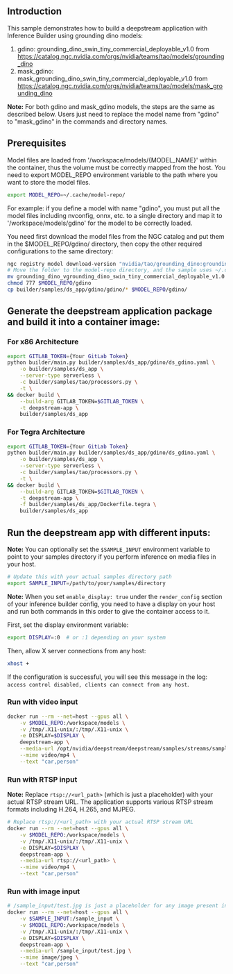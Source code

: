 ## Introduction

This sample demonstrates how to build a deepstream application with Inference Builder using grounding dino  models:
1. gdino: grounding_dino_swin_tiny_commercial_deployable_v1.0 from https://catalog.ngc.nvidia.com/orgs/nvidia/teams/tao/models/grounding_dino
2. mask_gdino: mask_grounding_dino_swin_tiny_commercial_deployable_v1.0 from https://catalog.ngc.nvidia.com/orgs/nvidia/teams/tao/models/mask_grounding_dino

**Note:** For both gdino and mask_gdino models, the steps are the same as described below. Users just need to replace the model name from "gdino" to "mask_gdino" in the commands and directory names.

## Prerequisites

Model files are loaded from '/workspace/models/{MODEL_NAME}' within the container, thus the volume must be correctly mapped from the host.
You need to export MODEL_REPO environment variable to the path where you want to store the model files.

```bash
export MODEL_REPO=~/.cache/model-repo/
```

For example: if you define a model with name "gdino", you must put all the model files including nvconfig, onnx, etc. to a single directory and map it to '/workspace/models/gdino' for the model to be correctly loaded.

You need first download the model files from the NGC catalog and put them in the $MODEL_REPO/gdino/ directory, then copy the other required configurations to the same directory:

```bash
ngc registry model download-version "nvidia/tao/grounding_dino:grounding_dino_swin_tiny_commercial_deployable_v1.0"
# Move the folder to the model-repo directory, and the sample uses ~/.cache/model-repo by default
mv grounding_dino_vgrounding_dino_swin_tiny_commercial_deployable_v1.0 $MODEL_REPO/gdino
chmod 777 $MODEL_REPO/gdino
cp builder/samples/ds_app/gdino/gdino/* $MODEL_REPO/gdino/
```

## Generate the deepstream application package and build it into a container image:

### For x86 Architecture

```bash
export GITLAB_TOKEN={Your GitLab Token}
python builder/main.py builder/samples/ds_app/gdino/ds_gdino.yaml \
    -o builder/samples/ds_app \
    --server-type serverless \
    -c builder/samples/tao/processors.py \
    -t \
&& docker build \
    --build-arg GITLAB_TOKEN=$GITLAB_TOKEN \
    -t deepstream-app \
    builder/samples/ds_app
```

### For Tegra Architecture

```bash
export GITLAB_TOKEN={Your GitLab Token}
python builder/main.py builder/samples/ds_app/gdino/ds_gdino.yaml \
    -o builder/samples/ds_app \
    --server-type serverless \
    -c builder/samples/tao/processors.py \
    -t \
&& docker build \
    --build-arg GITLAB_TOKEN=$GITLAB_TOKEN \
    -t deepstream-app \
    -f builder/samples/ds_app/Dockerfile.tegra \
    builder/samples/ds_app
```

## Run the deepstream app with different inputs:

**Note:** You can optionally set the `$SAMPLE_INPUT` environment variable to point to your samples directory if you perform inference on media files in your host.

```bash
# Update this with your actual samples directory path
export SAMPLE_INPUT=/path/to/your/samples/directory
```

**Note:** When you set `enable_display: true` under the `render_config` section of your inference builder config, you need to have a display on your host and run both commands in this order to give the container access to it.

First, set the display environment variable:
```bash
export DISPLAY=:0  # or :1 depending on your system
```

Then, allow X server connections from any host:
```bash
xhost +
```

If the configuration is successful, you will see this message in the log: `access control disabled, clients can connect from any host`.


### Run with video input

```bash
docker run --rm --net=host --gpus all \
    -v $MODEL_REPO:/workspace/models \
    -v /tmp/.X11-unix/:/tmp/.X11-unix \
    -e DISPLAY=$DISPLAY \
    deepstream-app \
    --media-url /opt/nvidia/deepstream/deepstream/samples/streams/sample_1080p_h264.mp4 \
    --mime video/mp4 \
    --text "car,person"
```

### Run with RTSP input

**Note:** Replace `rtsp://<url_path>` (which is just a placeholder) with your actual RTSP stream URL. The application supports various RTSP stream formats including H.264, H.265, and MJPEG.

```bash
# Replace rtsp://<url_path> with your actual RTSP stream URL
docker run --rm --net=host --gpus all \
    -v $MODEL_REPO:/workspace/models \
    -v /tmp/.X11-unix/:/tmp/.X11-unix \
    -e DISPLAY=$DISPLAY \
    deepstream-app \
    --media-url rtsp://<url_path> \
    --mime video/mp4 \
    --text "car,person"
```


### Run with image input

```bash
# /sample_input/test.jpg is just a placeholder for any image present in $SAMPLE_INPUT directory
docker run --rm --net=host --gpus all \
    -v $SAMPLE_INPUT:/sample_input \
    -v $MODEL_REPO:/workspace/models \
    -v /tmp/.X11-unix/:/tmp/.X11-unix \
    -e DISPLAY=$DISPLAY \
    deepstream-app \
    --media-url /sample_input/test.jpg \
    --mime image/jpeg \
    --text "car,person"
```